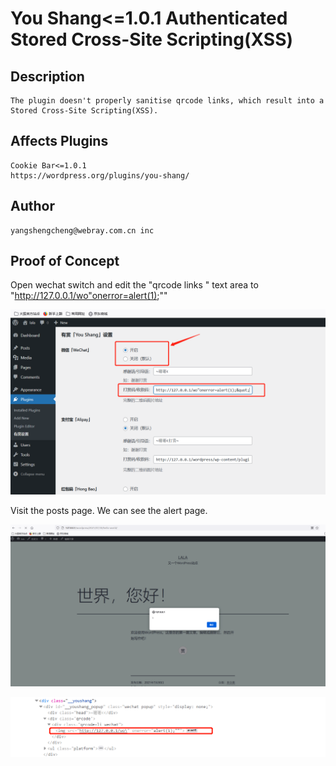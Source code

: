 # You Shang<=1.0.1 Authenticated Stored Cross-Site Scripting(XSS)

## Description

    The plugin doesn't properly sanitise qrcode links, which result into a Stored Cross-Site Scripting(XSS).

## Affects Plugins

    Cookie Bar<=1.0.1
    https://wordpress.org/plugins/you-shang/

## Author

    yangshengcheng@webray.com.cn inc

## Proof of Concept

Open wechat switch and edit the "qrcode links " text area to "http://127.0.0.1/wo"onerror=alert(1);&quot;"

![image-20210730181143910](/img/image-20210730181143910.png)

Visit the posts page. We can see the alert page.


![image-20210730180550253](/img/image-20210730180550253.png)

![image-20210730180628529](/img/image-20210730180628529.png)
